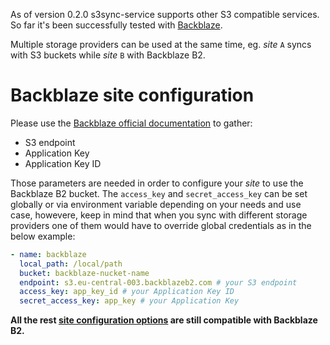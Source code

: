 <!--
s3sync-service - Realtime S3 synchronisation tool
Copyright (c) 2020  Yevgeniy Valeyev

This program is free software: you can redistribute it and/or modify
it under the terms of the GNU General Public License as published by
the Free Software Foundation, either version 3 of the License, or
(at your option) any later version.

This program is distributed in the hope that it will be useful,
but WITHOUT ANY WARRANTY; without even the implied warranty of
MERCHANTABILITY or FITNESS FOR A PARTICULAR PURPOSE.  See the
GNU General Public License for more details.

You should have received a copy of the GNU General Public License
along with this program.  If not, see <http://www.gnu.org/licenses/>.
 -->

As of version 0.2.0 s3sync-service supports other S3 compatible services. So far it's been successfully tested with [Backblaze](https://www.backblaze.com/).

Multiple storage providers can be used at the same time, eg. _site_ `A` syncs with S3 buckets while _site_ `B` with Backblaze B2.

# Backblaze site configuration

Please use the [Backblaze official documentation](https://help.backblaze.com/hc/en-us/articles/360047425453) to gather:
 - S3 endpoint
 - Application Key
 - Application Key ID

Those parameters are needed in order to configure your _site_ to use the Backblaze B2 bucket. The `access_key` and `secret_access_key` can be set globally or via environment variable depending on your needs and use case, howevere, keep in mind that when you sync with different storage providers one of them would have to override global credentials as in the below example:

```yaml
- name: backblaze
  local_path: /local/path
  bucket: backblaze-nucket-name
  endpoint: s3.eu-central-003.backblazeb2.com # your S3 endpoint
  access_key: app_key_id # your Application Key ID
  secret_access_key: app_key # your Application Key
```

**All the rest [site configuration options](configuration.md) are still compatible with Backblaze B2.**
